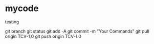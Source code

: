# mycode
testing

git branch
git status
git add -A
git commit -m "Your Commands"
git pull origin TCV-1.0
git push origin TCV-1.0